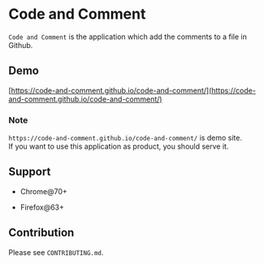 # Code and Comment

`Code and Comment` is the application which add the comments to a file in Github.

## Demo

[https://code-and-comment.github.io/code-and-comment/](https://code-and-comment.github.io/code-and-comment/)

### Note

`https://code-and-comment.github.io/code-and-comment/` is demo site.  
If you want to use this application as product, you should serve it.

## Support

* Chrome@70+

* Firefox@63+

## Contribution

Please see `CONTRIBUTING.md`.
